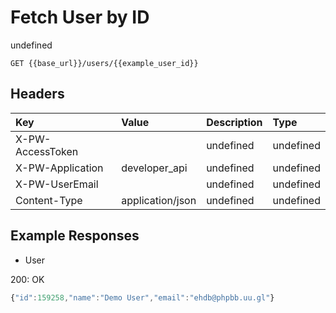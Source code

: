 # Fetch User by ID

undefined

`GET {{base_url}}/users/{{example_user_id}}`

## Headers

| Key | Value | Description | Type |
| :--- | :--- | :--- | :--- |
| X-PW-AccessToken |  | undefined | undefined |
| X-PW-Application | developer\_api | undefined | undefined |
| X-PW-UserEmail |  | undefined | undefined |
| Content-Type | application/json | undefined | undefined |

## Example Responses

* User

200: OK

```javascript
{"id":159258,"name":"Demo User","email":"ehdb@phpbb.uu.gl"}
```

